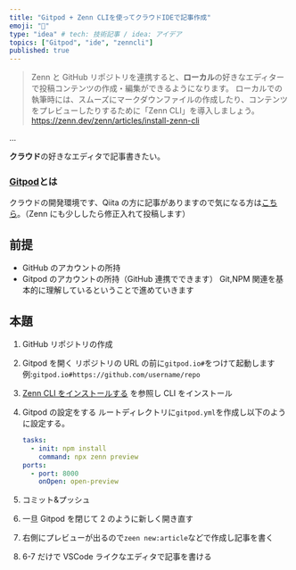 ```yaml
---
title: "Gitpod + Zenn CLIを使ってクラウドIDEで記事作成"
emoji: "📝"
type: "idea" # tech: 技術記事 / idea: アイデア
topics: ["Gitpod", "ide", "zenncli"]
published: true
---
```


> Zenn と GitHub リポジトリを連携すると、**ローカル**の好きなエディターで投稿コンテンツの作成・編集ができるようになります。
> ローカルでの執筆時には、スムーズにマークダウンファイルの作成したり、コンテンツをプレビューしたりするために「Zenn CLI」を導入しましょう。
> https://zenn.dev/zenn/articles/install-zenn-cli

...

**クラウド**の好きなエディタで記事書きたい。

### [Gitpod](https://www.gitpod.io/)とは

クラウドの開発環境です、Qiita の方に記事がありますので気になる方は[こちら](https://qiita.com/mouse_484/items/394a4984f749cc201422)。（Zenn にも少ししたら修正入れて投稿します）

## 前提

- GitHub のアカウントの所持
- Gitpod のアカウントの所持（GitHub 連携でできます）
  Git,NPM 関連を基本的に理解しているということで進めていきます

## 本題

1. GitHub リポジトリの作成
2. Gitpod を開く
   リポジトリの URL の前に`gitpod.io#`をつけて起動します
   例:`gitpod.io#https://github.com/username/repo`
3. [Zenn CLI をインストールする](https://zenn.dev/zenn/articles/install-zenn-cli) を参照し CLI をインストール
4. Gitpod の設定をする
   ルートディレクトリに`gitpod.yml`を作成し以下のように設定する。

   ```yml
   tasks:
     - init: npm install
       command: npx zenn preview
   ports:
     - port: 8000
       onOpen: open-preview
   ```

5. コミット&プッシュ
6. 一旦 Gitpod を閉じて 2 のように新しく開き直す
7. 右側にプレビューが出るので`zeen new:article`などで作成し記事を書く
8. 6-7 だけで VSCode ライクなエディタで記事を書ける
